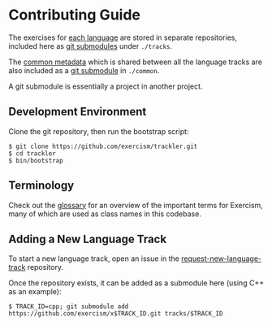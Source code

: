 # Contributing Guide

The exercises for [each language][xtracks] are stored in separate repositories,
included here as [git submodules][submodule] under `./tracks`.

The [common metadata][xcommon] which is shared between all the language tracks are
also included as a [git submodule][submodule] in `./common`.

A git submodule is essentially a project in another project.

## Development Environment

Clone the git repository, then run the bootstrap script:

```
$ git clone https://github.com/exercism/trackler.git
$ cd trackler
$ bin/bootstrap
```

## Terminology

Check out the [glossary][] for an overview of the important terms for Exercism, many
of which are used as class names in this codebase.

## Adding a New Language Track

To start a new language track, open an issue in the [request-new-language-track][] repository.

Once the repository exists, it can be added as a submodule here (using C++ as an example):

```
$ TRACK_ID=cpp; git submodule add https://github.com/exercism/x$TRACK_ID.git tracks/$TRACK_ID
```

[submodule]: https://git-scm.com/book/en/v2/Git-Tools-Submodules
[xtracks]: https://github.com/exercism/trackler/tree/master/tracks
[xcommon]: https://github.com/exercism/x-common
[glossary]: https://github.com/exercism/docs/blob/master/glossary.md
[request-new-language-track]: https://github.com/exercism/request-new-language-track
